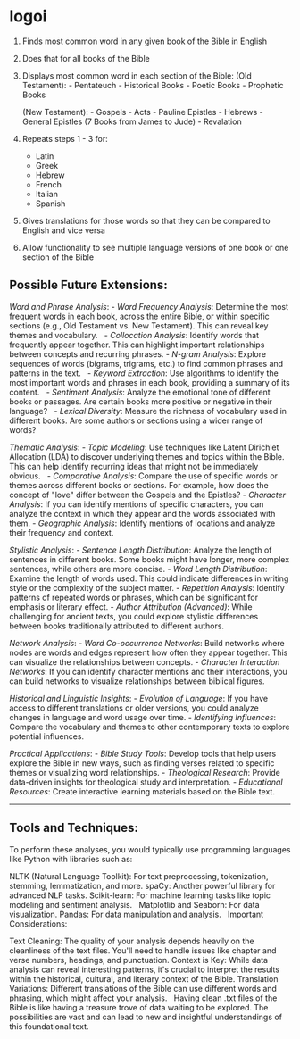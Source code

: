 # logoi
1. Finds most common word in any given book of the Bible in English
2. Does that for all books of the Bible
3. Displays most common word in each section of the Bible:
    (Old Testament):
        - Pentateuch
        - Historical Books
        - Poetic Books
        - Prophetic Books
    
    (New Testament):
        - Gospels
        - Acts
        - Pauline Epistles
        - Hebrews
        - General Epistles (7 Books from James to Jude)
        - Revalation

4. Repeats steps 1 - 3 for:
    - Latin
    - Greek
    - Hebrew
    - French
    - Italian
    - Spanish

5. Gives translations for those words so that they can be compared to English and vice versa
6. Allow functionality to see multiple language versions of one book or one section of the Bible


## Possible Future Extensions:
*Word and Phrase Analysis*:
    - _Word Frequency Analysis_: Determine the most frequent words in each book, across the entire Bible, or within specific sections (e.g., Old Testament vs. New Testament). This can reveal key themes and vocabulary.   
    - _Collocation Analysis_: Identify words that frequently appear together. This can highlight important relationships between concepts and recurring phrases.
    - _N-gram Analysis_: Explore sequences of words (bigrams, trigrams, etc.) to find common phrases and patterns in the text.   
    - _Keyword Extraction_: Use algorithms to identify the most important words and phrases in each book, providing a summary of its content.   
    - _Sentiment Analysis_: Analyze the emotional tone of different books or passages. Are certain books more positive or negative in their language?   
    - _Lexical Diversity_: Measure the richness of vocabulary used in different books. Are some authors or sections using a wider range of words?

*Thematic Analysis*:
    - _Topic Modeling_: Use techniques like Latent Dirichlet Allocation (LDA) to discover underlying themes and topics within the Bible. This can help identify recurring ideas that might not be immediately obvious.   
    - _Comparative Analysis_: Compare the use of specific words or themes across different books or sections. For example, how does the concept of "love" differ between the Gospels and the Epistles?
    - _Character Analysis_: If you can identify mentions of specific characters, you can analyze the context in which they appear and the words associated with them.
    - _Geographic Analysis_: Identify mentions of locations and analyze their frequency and context.

*Stylistic Analysis*:
    - _Sentence Length Distribution_: Analyze the length of sentences in different books. Some books might have longer, more complex sentences, while others are more concise.
    - _Word Length Distribution_: Examine the length of words used. This could indicate differences in writing style or the complexity of the subject matter.
    - _Repetition Analysis_: Identify patterns of repeated words or phrases, which can be significant for emphasis or literary effect.
    - _Author Attribution (Advanced)_: While challenging for ancient texts, you could explore stylistic differences between books traditionally attributed to different authors.

*Network Analysis*:
    - _Word Co-occurrence Networks_: Build networks where nodes are words and edges represent how often they appear together. This can visualize the relationships between concepts.
    - _Character Interaction Networks_: If you can identify character mentions and their interactions, you can build networks to visualize relationships between biblical figures.

*Historical and Linguistic Insights*:
    - _Evolution of Language_: If you have access to different translations or older versions, you could analyze changes in language and word usage over time.
    - _Identifying Influences_: Compare the vocabulary and themes to other contemporary texts to explore potential influences.

*Practical Applications*:
    - _Bible Study Tools_: Develop tools that help users explore the Bible in new ways, such as finding verses related to specific themes or visualizing word relationships.
    - _Theological Research_: Provide data-driven insights for theological study and interpretation.
    - _Educational Resources_: Create interactive learning materials based on the Bible text.

---------------------
Tools and Techniques:
---------------------

To perform these analyses, you would typically use programming languages like Python with libraries such as:

NLTK (Natural Language Toolkit): For text preprocessing, tokenization, stemming, lemmatization, and more.
spaCy: Another powerful library for advanced NLP tasks.
Scikit-learn: For machine learning tasks like topic modeling and sentiment analysis.   
Matplotlib and Seaborn: For data visualization.
Pandas: For data manipulation and analysis.   
Important Considerations:

Text Cleaning: The quality of your analysis depends heavily on the cleanliness of the text files. You'll need to handle issues like chapter and verse numbers, headings, and punctuation.
Context is Key: While data analysis can reveal interesting patterns, it's crucial to interpret the results within the historical, cultural, and literary context of the Bible.
Translation Variations: Different translations of the Bible can use different words and phrasing, which might affect your analysis.   
Having clean .txt files of the Bible is like having a treasure trove of data waiting to be explored. The possibilities are vast and can lead to new and insightful understandings of this foundational text.

